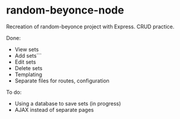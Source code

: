 # random-beyonce-node
Recreation of random-beyonce project with Express. CRUD practice.

Done:
* View sets
* Add sets```
* Edit sets
* Delete sets
* Templating
* Separate files for routes, configuration

To do:
* Using a database to save sets (in progress)
* AJAX instead of separate pages
